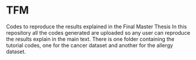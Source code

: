 # TFM
Codes to reproduce the results explained in the Final Master Thesis
In this repository all the codes generated are uploaded so any user can reproduce the results explain in the main text. 
There is one folder containing the tutorial codes, one for the cancer dataset and another for the allergy dataset. 
